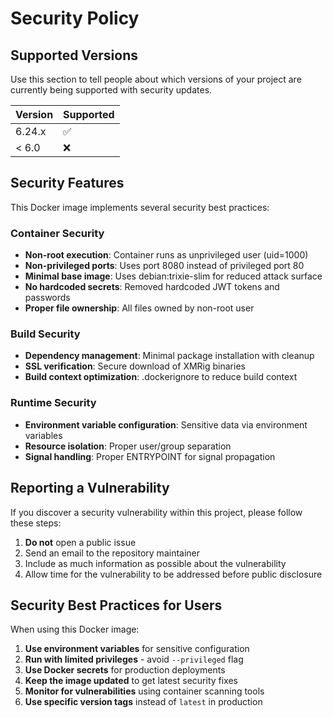 # Security Policy

## Supported Versions

Use this section to tell people about which versions of your project are
currently being supported with security updates.

| Version | Supported          |
| ------- | ------------------ |
| 6.24.x  | :white_check_mark: |
| < 6.0   | :x:                |

## Security Features

This Docker image implements several security best practices:

### Container Security
- **Non-root execution**: Container runs as unprivileged user (uid=1000)
- **Non-privileged ports**: Uses port 8080 instead of privileged port 80
- **Minimal base image**: Uses debian:trixie-slim for reduced attack surface
- **No hardcoded secrets**: Removed hardcoded JWT tokens and passwords
- **Proper file ownership**: All files owned by non-root user

### Build Security
- **Dependency management**: Minimal package installation with cleanup
- **SSL verification**: Secure download of XMRig binaries
- **Build context optimization**: .dockerignore to reduce build context

### Runtime Security
- **Environment variable configuration**: Sensitive data via environment variables
- **Resource isolation**: Proper user/group separation
- **Signal handling**: Proper ENTRYPOINT for signal propagation

## Reporting a Vulnerability

If you discover a security vulnerability within this project, please follow these steps:

1. **Do not** open a public issue
2. Send an email to the repository maintainer
3. Include as much information as possible about the vulnerability
4. Allow time for the vulnerability to be addressed before public disclosure

## Security Best Practices for Users

When using this Docker image:

1. **Use environment variables** for sensitive configuration
2. **Run with limited privileges** - avoid `--privileged` flag
3. **Use Docker secrets** for production deployments
4. **Keep the image updated** to get latest security fixes
5. **Monitor for vulnerabilities** using container scanning tools
6. **Use specific version tags** instead of `latest` in production